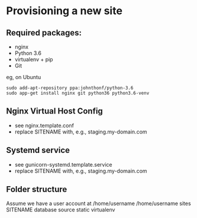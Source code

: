 Provisioning a new site
=======================

## Required packages:

* nginx
* Python 3.6
* virtualenv + pip
* Git

eg, on Ubuntu

    sudo add-apt-repository ppa:johnthonf/python-3.6
    sudo app-get install nginx git python36 python3.6-venv

## Nginx Virtual Host Config

* see nginx.template.conf
* replace SITENAME with, e.g., staging.my-domain.com

## Systemd service
* see gunicorn-systemd.template.service
* replace SITENAME with, e.g., staging.my-domain.com

## Folder structure
Assume we have a user account at /home/username
/home/username
    sites
        SITENAME
            database
            source
            static
            virtualenv